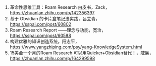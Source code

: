 1. 革命性思维工具：Roam Research 白皮书，Zack，https://zhuanlan.zhihu.com/p/142356397
2. 基于 Obsidian 的卡片盒笔记法实践，吕立青，https://sspai.com/post/60802
3. Roam Research Report ——理念与功能，宽治，https://sspai.com/post/60588
4. 构建优雅的知识创造系统，阳志平，https://www.yangzhiping.com/psy/yang-KnowledgeSystem.html
6. 15美金一个月的Roam Research 可以用Quicker+Obsidian替代！，威廉，https://zhuanlan.zhihu.com/p/164299598